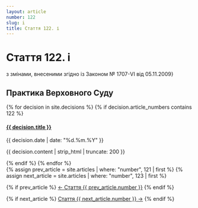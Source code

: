 ```yaml
---
layout: article
number: 122
slug: i
title: Стаття 122. і
---
```


# Стаття 122. і

з змінами, внесеними згідно із Законом № 1707-VI від 05.11.2009}

## Практика Верховного Суду

<div class="decisions-container">
{% for decision in site.decisions %}
  {% if decision.article_numbers contains 122 %}
    <div class="decision-item">
      <h4><a href="{{ decision.url }}">{{ decision.title }}</a></h4>
      <p class="decision-date">{{ decision.date | date: "%d.%m.%Y" }}</p>
      <p class="decision-excerpt">{{ decision.content | strip_html | truncate: 200 }}</p>
    </div>
  {% endif %}
{% endfor %}
</div>

<div class="article-navigation">
  {% assign prev_article = site.articles | where: "number", 121 | first %}
  {% assign next_article = site.articles | where: "number", 123 | first %}
  
  {% if prev_article %}
    <a href="{{ prev_article.url }}" class="prev-article">← Стаття {{ prev_article.number }}</a>
  {% endif %}
  
  {% if next_article %}
    <a href="{{ next_article.url }}" class="next-article">Стаття {{ next_article.number }} →</a>
  {% endif %}
</div>
